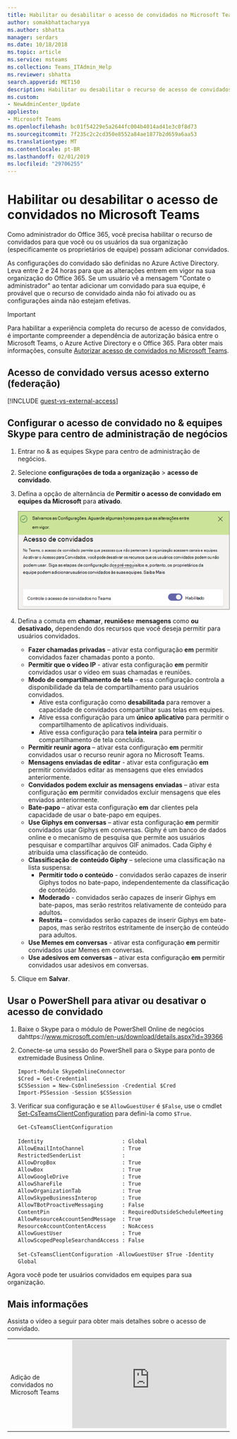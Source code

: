 ```yaml
---
title: Habilitar ou desabilitar o acesso de convidados no Microsoft Teams
author: somakbhattacharyya
ms.author: sbhatta
manager: serdars
ms.date: 10/18/2018
ms.topic: article
ms.service: msteams
ms.collection: Teams_ITAdmin_Help
ms.reviewer: sbhatta
search.appverid: MET150
description: Habilitar ou desabilitar o recurso de acesso de convidados no Microsoft Teams
ms.custom:
- NewAdminCenter_Update
appliesto:
- Microsoft Teams
ms.openlocfilehash: bc01f54229e5a2644fc004b4014ad41e3c0f8d73
ms.sourcegitcommit: 7f235c2c2cd350e8552a84ae1877b2d659a6aa53
ms.translationtype: MT
ms.contentlocale: pt-BR
ms.lasthandoff: 02/01/2019
ms.locfileid: "29706255"
---
```

<a name="turn-on-or-off-guest-access-to-microsoft-teams"></a>Habilitar ou desabilitar o acesso de convidados no Microsoft Teams
======================================

Como administrador do Office 365, você precisa habilitar o recurso de convidados para que você ou os usuários da sua organização (especificamente os proprietários de equipe) possam adicionar convidados. 

As configurações do convidado são definidas no Azure Active Directory. Leva entre 2 e 24 horas para que as alterações entrem em vigor na sua organização do Office 365. Se um usuário vê a mensagem "Contate o administrador" ao tentar adicionar um convidado para sua equipe, é provável que o recurso de convidado ainda não foi ativado ou as configurações ainda não estejam efetivas.

> [!IMPORTANT]
> Para habilitar a experiência completa do recurso de acesso de convidados, é importante compreender a dependência de autorização básica entre o Microsoft Teams, o Azure Active Directory e o Office 365. Para obter mais informações, consulte [Autorizar acesso de convidados no Microsoft Teams](Teams-dependencies.md).

## <a name="guest-access-vs-external-access-federation"></a>Acesso de convidado versus acesso externo (federação)

[!INCLUDE [guest-vs-external-access](includes/guest-vs-external-access.md)]

## <a name="configure-guest-access-in-the-teams--skype-for-business-admin-center"></a>Configurar o acesso de convidado no & equipes Skype para centro de administração de negócios

1.  Entrar no & as equipes Skype para centro de administração de negócios.

2.  Selecione **configurações de toda a organização** > **acesso de convidado**.

3. Defina a opção de alternância de **Permitir o acesso de convidado em equipes da Microsoft** para **ativado**.

    ![Permitir a opção de acesso de convidado definida como em ](media/set-up-guests-image1.png)

4.  Defina a comuta em **chamar**, **reuniões**e **mensagens** como **ou **desativado**,** dependendo dos recursos que você deseja permitir para usuários convidados.

    - **Fazer chamadas privadas** – ativar esta configuração **em** permitir convidados fazer chamadas ponto a ponto.
    - **Permitir que o vídeo IP** - ativar esta configuração **em** permitir convidados usar o vídeo em suas chamadas e reuniões.
    - **Modo de compartilhamento de tela** – essa configuração controla a disponibilidade da tela de compartilhamento para usuários convidados. 
       - Ative esta configuração como **desabilitada** para remover a capacidade de convidados compartilhar suas telas em equipes. 
       - Ative essa configuração para um **único aplicativo** para permitir o compartilhamento de aplicativos individuais. 
       - Ative essa configuração para **tela inteira** para permitir o compartilhamento de tela concluída.
    - **Permitir reunir agora** – ativar esta configuração **em** permitir convidados usar o recurso reunir agora no Microsoft Teams.
    - **Mensagens enviadas de editar** - ativar esta configuração **em** permitir convidados editar as mensagens que eles enviados anteriormente.
    - **Convidados podem excluir as mensagens enviadas** – ativar esta configuração **em** permitir convidados excluir mensagens que eles enviados anteriormente.
    - **Bate-papo** – ativar esta configuração **em** dar clientes pela capacidade de usar o bate-papo em equipes.
    - **Use Giphys em conversas** – ativar esta configuração **em** permitir convidados usar Giphys em conversas. Giphy é um banco de dados online e o mecanismo de pesquisa que permite aos usuários pesquisar e compartilhar arquivos GIF animados. Cada Giphy é atribuída uma classificação de conteúdo.
    - **Classificação de conteúdo Giphy** – selecione uma classificação na lista suspensa:
       - **Permitir todo o conteúdo** - convidados serão capazes de inserir Giphys todos no bate-papo, independentemente da classificação de conteúdo.
       - **Moderado** - convidados serão capazes de inserir Giphys em bate-papos, mas serão restritos relativamente de conteúdo para adultos.
       - **Restrita** – convidados serão capazes de inserir Giphys em bate-papos, mas serão restritos estritamente de inserção de conteúdo para adultos.
    - **Use Memes em conversas** - ativar esta configuração **em** permitir convidados usar Memes em conversas.
    - **Use adesivos em conversas** – ativar esta configuração **em** permitir convidados usar adesivos em conversas. 


5.  Clique em **Salvar**.

## <a name="use-powershell-to-turn-guest-access-on-or-off"></a>Usar o PowerShell para ativar ou desativar o acesso de convidado

1.  Baixe o Skype para o módulo de PowerShell Online de negócios dahttps://www.microsoft.com/en-us/download/details.aspx?id=39366
 
2.  Conecte-se uma sessão do PowerShell para o Skype para ponto de extremidade Business Online.

    ```
    Import-Module SkypeOnlineConnector
    $Cred = Get-Credential
    $CSSession = New-CsOnlineSession -Credential $Cred
    Import-PSSession -Session $CSSession
    ```
3.  Verificar sua configuração e se `AllowGuestUser` é `$False`, use o cmdlet [Set-CsTeamsClientConfiguration](https://docs.microsoft.com/powershell/module/skype/set-csteamsclientconfiguration?view=skype-ps) para defini-la como `$True`.

    ```
    Get-CsTeamsClientConfiguration

    Identity                         : Global
    AllowEmailIntoChannel            : True
    RestrictedSenderList             :
    AllowDropBox                     : True
    AllowBox                         : True
    AllowGoogleDrive                 : True
    AllowShareFile                   : True
    AllowOrganizationTab             : True
    AllowSkypeBusinessInterop        : True
    AllowTBotProactiveMessaging      : False
    ContentPin                       : RequiredOutsideScheduleMeeting
    AllowResourceAccountSendMessage  : True
    ResourceAccountContentAccess     : NoAccess
    AllowGuestUser                   : True
    AllowScopedPeopleSearchandAccess : False
    
    Set-CsTeamsClientConfiguration -AllowGuestUser $True -Identity Global
    ```
Agora você pode ter usuários convidados em equipes para sua organização.

## <a name="more-information"></a>Mais informações

Assista o vídeo a seguir para obter mais detalhes sobre o acesso de convidado.

|  |  |
|---------|---------|
| Adição de convidados no Microsoft Teams   | <iframe width="350" height="200" src="https://www.youtube.com/embed/1daMBDyBLZc" frameborder="0" allowfullscreen></iframe>   | 

